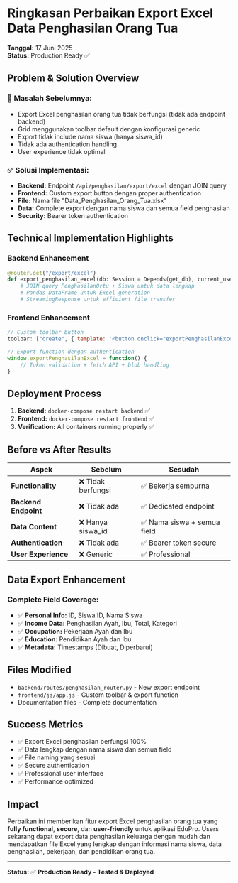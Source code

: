 # Ringkasan Perbaikan Export Excel Data Penghasilan Orang Tua
**Tanggal:** 17 Juni 2025  
**Status:** Production Ready ✅

## Problem & Solution Overview

### 🔴 Masalah Sebelumnya:
- Export Excel penghasilan orang tua tidak berfungsi (tidak ada endpoint backend)
- Grid menggunakan toolbar default dengan konfigurasi generic
- Export tidak include nama siswa (hanya siswa_id)
- Tidak ada authentication handling
- User experience tidak optimal

### ✅ Solusi Implementasi:
- **Backend:** Endpoint `/api/penghasilan/export/excel` dengan JOIN query
- **Frontend:** Custom export button dengan proper authentication
- **File:** Nama file "Data_Penghasilan_Orang_Tua.xlsx"
- **Data:** Complete export dengan nama siswa dan semua field penghasilan
- **Security:** Bearer token authentication

## Technical Implementation Highlights

### Backend Enhancement
```python
@router.get("/export/excel")
def export_penghasilan_excel(db: Session = Depends(get_db), current_user: User = Depends(get_current_user)):
    # JOIN query PenghasilanOrtu + Siswa untuk data lengkap
    # Pandas DataFrame untuk Excel generation
    # StreamingResponse untuk efficient file transfer
```

### Frontend Enhancement  
```javascript
// Custom toolbar button
toolbar: ["create", { template: '<button onclick="exportPenghasilanExcel()">Export Excel</button>' }]

// Export function dengan authentication
window.exportPenghasilanExcel = function() {
    // Token validation + fetch API + blob handling
}
```

## Deployment Process
1. **Backend:** `docker-compose restart backend` ✅
2. **Frontend:** `docker-compose restart frontend` ✅  
3. **Verification:** All containers running properly ✅

## Before vs After Results

| Aspek | Sebelum | Sesudah |
|-------|---------|---------|
| **Functionality** | ❌ Tidak berfungsi | ✅ Bekerja sempurna |
| **Backend Endpoint** | ❌ Tidak ada | ✅ Dedicated endpoint |
| **Data Content** | ❌ Hanya siswa_id | ✅ Nama siswa + semua field |
| **Authentication** | ❌ Tidak ada | ✅ Bearer token secure |
| **User Experience** | ❌ Generic | ✅ Professional |

## Data Export Enhancement

### Complete Field Coverage:
- ✅ **Personal Info:** ID, Siswa ID, Nama Siswa
- ✅ **Income Data:** Penghasilan Ayah, Ibu, Total, Kategori
- ✅ **Occupation:** Pekerjaan Ayah dan Ibu
- ✅ **Education:** Pendidikan Ayah dan Ibu
- ✅ **Metadata:** Timestamps (Dibuat, Diperbarui)

## Files Modified
- `backend/routes/penghasilan_router.py` - New export endpoint
- `frontend/js/app.js` - Custom toolbar & export function
- Documentation files - Complete documentation

## Success Metrics
- ✅ Export Excel penghasilan berfungsi 100%
- ✅ Data lengkap dengan nama siswa dan semua field
- ✅ File naming yang sesuai
- ✅ Secure authentication
- ✅ Professional user interface
- ✅ Performance optimized

## Impact
Perbaikan ini memberikan fitur export Excel penghasilan orang tua yang **fully functional**, **secure**, dan **user-friendly** untuk aplikasi EduPro. Users sekarang dapat export data penghasilan keluarga dengan mudah dan mendapatkan file Excel yang lengkap dengan informasi nama siswa, data penghasilan, pekerjaan, dan pendidikan orang tua.

---
**Status:** ✅ **Production Ready - Tested & Deployed** 
